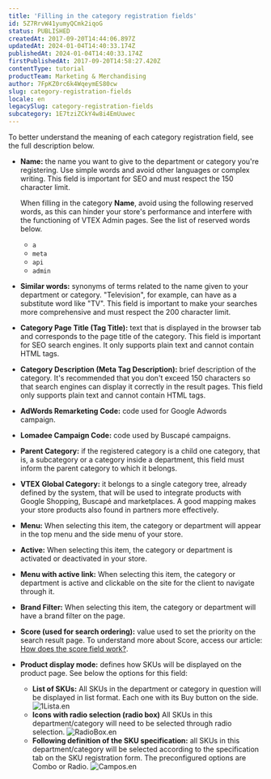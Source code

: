 ```yaml
---
title: 'Filling in the category registration fields'
id: 5Z7RrvW41yumyQCmk2iqoG
status: PUBLISHED
createdAt: 2017-09-20T14:44:06.897Z
updatedAt: 2024-01-04T14:40:33.174Z
publishedAt: 2024-01-04T14:40:33.174Z
firstPublishedAt: 2017-09-20T14:58:27.420Z
contentType: tutorial
productTeam: Marketing & Merchandising
author: 7FpKZ0rc6k4WqeymES80cw
slug: category-registration-fields
locale: en
legacySlug: category-registration-fields
subcategory: 1E7tziZCkY4w8i4EmUuwec
---
```


To better understand the meaning of each category registration field, see the full description below.

- __Name:__ the name you want to give to the department or category you're registering. Use simple words and avoid other languages or complex writing. This field is important for SEO and must respect the 150 character limit.

  <div class="alert alert-danger">
    <p>When filling in the category <b>Name</b>, avoid using the following reserved words, as this can hinder your store's performance and interfere with the functioning of VTEX Admin pages. See the list of reserved words below.
    <ul>
      <li><code>a</code></li>
      <li><code>meta</code></li>
      <li><code>api</code></li>
      <li><code>admin</code></li>
    </ul></p>
  </div>

- __Similar words:__ synonyms of terms related to the name given to your department or category. "Television", for example, can have as a substitute word like "TV". This field is important to make your searches more comprehensive and must respect the 200 character limit.
- __Category Page Title (Tag Title):__ text that is displayed in the browser tab and corresponds to the page title of the category. This field is important for SEO search engines. It only supports plain text and cannot contain HTML tags.
- __Category Description (Meta Tag Description):__ brief description of the category. It's recommended that you don't exceed 150 characters so that search engines can display it correctly in the result pages. This field only supports plain text and cannot contain HTML tags.
- __AdWords Remarketing Code:__ code used for Google Adwords campaign.
- __Lomadee Campaign Code:__ code used by Buscapé campaigns.
- __Parent Category:__ if the registered category is a child one category, that is, a subcategory or a category inside a department, this field must inform the parent category to which it belongs.
- __VTEX Global Category:__ it belongs to a single category tree, already defined by the system, that will be used to integrate products with Google Shopping, Buscapé and marketplaces. A good mapping makes your store products also found in partners more effectively.
- __Menu:__ When selecting this item, the category or department will appear in the top menu and the side menu of your store.
- __Active:__ When selecting this item, the category or department is activated or deactivated in your store.
- __Menu with active link:__ When selecting this item, the category or department is active and clickable on the site for the client to navigate through it.
- __Brand Filter:__ When selecting this item, the category or department will have a brand filter on the page.
- __Score (used for search ordering):__ value used to set the priority on the search result page. To understand more about Score, access our article: [How does the score field work?](https://help.vtex.com/en/tutorial/how-does-the-score-field-work--1BUZC0mBYEEIUgeQYAKcae).
- __Product display mode:__ defines how SKUs will be displayed on the product page. See below the options for this field:
  - __List of SKUs:__ All SKUs in the department or category in question will be displayed in list format. Each one with its Buy button on the side.
  ![1Lista.en](//images.ctfassets.net/alneenqid6w5/52RUiCTYT5JeL6Huo53nSh/1b3c9713709f10be3e88ae5925128de5/Lista.en.png)
  - __Icons with radio selection (radio box)__ All SKUs in this department/category will need to be selected through radio selection.
  ![RadioBox.en](//images.ctfassets.net/alneenqid6w5/bbx5D8m5cXuac0w1LZGc2/9c91af75ed6af97eebf70207880e7708/RadioBox.en.png)
  - __Following definition of the SKU specification:__ all SKUs in this department/category will be selected according to the specification tab on the SKU registration form. The preconfigured options are Combo or Radio.
  ![Campos.en](//images.ctfassets.net/alneenqid6w5/4opYmeQPk3r8uux4ldosbh/d14bec6c5bdb9d6b0e6b4ab87bd20ef6/Campos.en.png)

